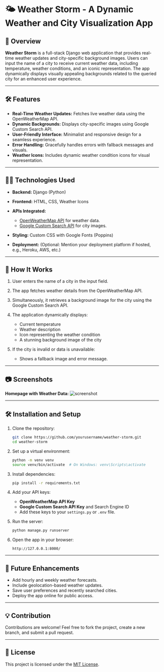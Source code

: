 # 🌤️ Weather Storm - A Dynamic Weather and City Visualization App

## 📖 Overview

**Weather Storm** is a full-stack Django web application that provides real-time weather updates and city-specific background images. Users can input the name of a city to receive current weather data, including temperature, weather conditions, and an iconic representation. The app dynamically displays visually appealing backgrounds related to the queried city for an enhanced user experience.

---

## 🛠️ Features

* **Real-Time Weather Updates:** Fetches live weather data using the OpenWeatherMap API.
* **Dynamic Backgrounds:** Displays city-specific images using Google Custom Search API.
* **User-Friendly Interface:** Minimalist and responsive design for a seamless experience.
* **Error Handling:** Gracefully handles errors with fallback messages and visuals.
* **Weather Icons:** Includes dynamic weather condition icons for visual representation.

---

## 🧑‍💻 Technologies Used

* **Backend:** Django (Python)
* **Frontend:** HTML, CSS, Weather Icons
* **APIs Integrated:**

  * [OpenWeatherMap API](https://openweathermap.org/api) for weather data.
  * [Google Custom Search API](https://developers.google.com/custom-search/v1/introduction) for city images.
* **Styling:** Custom CSS with Google Fonts (Poppins)
* **Deployment:** (Optional: Mention your deployment platform if hosted, e.g., Heroku, AWS, etc.)

---

## 🚀 How It Works

1. User enters the name of a city in the input field.
2. The app fetches weather details from the OpenWeatherMap API.
3. Simultaneously, it retrieves a background image for the city using the Google Custom Search API.
4. The application dynamically displays:

   * Current temperature
   * Weather description
   * Icon representing the weather condition
   * A stunning background image of the city
5. If the city is invalid or data is unavailable:

   * Shows a fallback image and error message.

---

## 📷 Screenshots

**Homepage with Weather Data:**
![screenshot](https://github.com/user-attachments/assets/a3899462-71aa-4b17-8df8-fdea932b9f0b)





---

## 🛠️ Installation and Setup

1. Clone the repository:

   ```bash
   git clone https://github.com/yourusername/weather-storm.git
   cd weather-storm
   ```

2. Set up a virtual environment:

   ```bash
   python -m venv venv
   source venv/bin/activate  # On Windows: venv\Scripts\activate
   ```

3. Install dependencies:

   ```bash
   pip install -r requirements.txt
   ```

4. Add your API keys:

   * **OpenWeatherMap API Key**
   * **Google Custom Search API Key** and Search Engine ID
   * Add these keys to your `settings.py` or `.env` file.

5. Run the server:

   ```bash
   python manage.py runserver
   ```

6. Open the app in your browser:

   ```
   http://127.0.0.1:8000/
   ```

---

## 🎨 Future Enhancements

* Add hourly and weekly weather forecasts.
* Include geolocation-based weather updates.
* Save user preferences and recently searched cities.
* Deploy the app online for public access.

---

## 💡 Contribution

Contributions are welcome! Feel free to fork the project, create a new branch, and submit a pull request.

---

## 📄 License

This project is licensed under the [MIT License](LICENSE).
